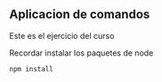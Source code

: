 ## Aplicacion de comandos

Este es el ejercicio del curso


Recordar instalar los paquetes de node

```
npm install
```